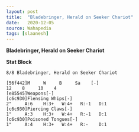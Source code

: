 ```yaml
---
layout: post
title:  "Bladebringer, Herald on Seeker Chariot"
date:   2020-12-05
source: Wahapedia
tags: [slaanesh]
---
```


**Bladebringer, Herald on Seeker Chariot**

**Stat Block**
```
8/8 Bladebringer, Herald on Seeker Chariot
```

```
[56f442]M     W     B     Sa    [-]
12    8     10    4     
[e85545]Weapons[-]
[c6c930]Flensing Whips[-]
2"     A:6    H:3+   W:4+   R:-1   D:1   
[c6c930]Piercing Claws[-]
1"     A:3    H:3+   W:4+   R:-1   D:1   
[c6c930]Poisoned Tongues[-]
1"     A:4    H:3+   W:4+   R:-    D:1   
```


